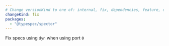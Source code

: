 ```yaml
---
# Change versionKind to one of: internal, fix, dependencies, feature, deprecation, breaking
changeKind: fix
packages:
  - "@typespec/spector"
---
```


Fix specs using `dyn` when using port `0`
